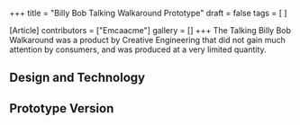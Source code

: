 +++
title = "Billy Bob Talking Walkaround Prototype"
draft = false
tags = [ ]

[Article]
contributors = ["Emcaacme"]
gallery = []
+++
The Talking Billy Bob Walkaround was a product by Creative Engineering that did not gain much attention by consumers, and was produced at a very limited quantity.
## Design and Technology ##

## Prototype Version ##